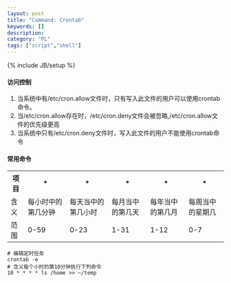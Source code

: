 ```yaml
---
layout: post
title: "Command: Crontab"
keywords: []
description: 
category: "PL"
tags: ["script","shell"]
---
```

{% include JB/setup %}

#### 访问控制
1. 当系统中有/etc/cron.allow文件时，只有写入此文件的用户可以使用crontab命令。
2. 当/etc/cron.allow存在时，/etc/cron.deny文件会被忽略,/etc/cron.allow文件的优先级更高
3. 当系统中只有/etc/cron.deny文件时，写入此文件的用户不能使用crontab命令

#### 常用命令
<table>
	<tr>
		<th>项目</th>
		<th>*</th>
		<th>*</th>
		<th>*</th>
		<th>*</th>
		<th>*</th>
	</tr>
	<tr>
		<td>含义</td>
		<td>每小时中的第几分钟</td>
		<td>每天当中的第几小时</td>
		<td>每月当中的第几天</td>
		<td>每年当中的第几月</td>
		<td>每周当中的星期几</td>
	</tr>
	<tr>
		<td>范围</td>
		<td>0-59</td>
		<td>0-23</td>
		<td>1-31</td>
		<td>1-12</td>
		<td>0-7</td>
	</tr>

</table>


```shell
# 编辑定时任务
crontab -e
# 含义每个小时的第10分钟执行下列命令
10 * * * * ls /home >> ~/temp 
```

